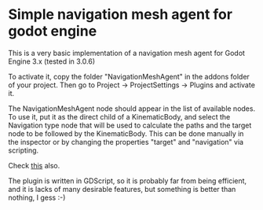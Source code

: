 # Simple navigation mesh agent for godot engine

This is a very basic implementation of a navigation mesh agent for Godot Engine 3.x (tested in 3.0.6)

To activate it, copy the folder "NavigationMeshAgent" in the addons folder of your project. Then go to Project -> ProjectSettings -> Plugins and activate it.

The NavigationMeshAgent node should appear in the list of available nodes. To use it, put it as the direct child of a KinematicBody, and select the Navigation type node that will be used to calculate the paths and the target node to be followed by the KinematicBody. This can be done manually in the inspector or by changing the properties "target" and "navigation" via scripting.

Check <a href= "https://github.com/dkovah/NavigationMeshAgent-demo">this</a> also.

The plugin is written in GDScript, so it is probably far from being efficient, and it is lacks of many desirable features, but something is better than nothing, I gess :-)
